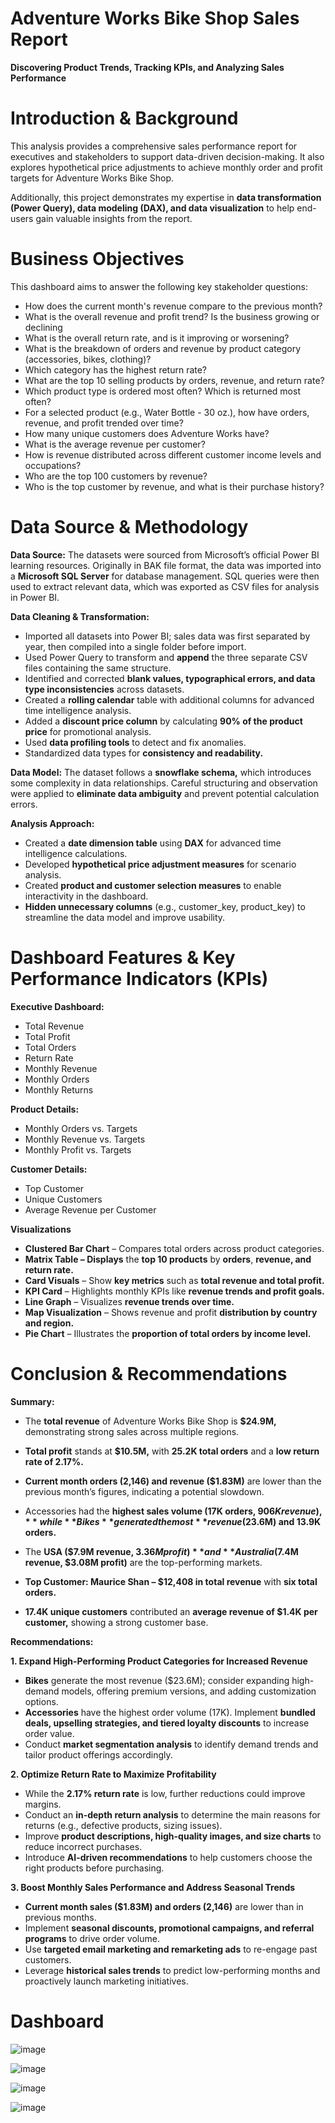 # Adventure Works Bike Shop Sales Report

**Discovering Product Trends, Tracking KPIs, and Analyzing Sales Performance**

# Introduction & Background

This analysis provides a comprehensive sales performance report for executives and stakeholders to support data-driven decision-making. It also explores hypothetical price adjustments to achieve monthly order and profit targets for Adventure Works Bike Shop.

Additionally, this project demonstrates my expertise in **data transformation (Power Query), data modeling (DAX), and data visualization** to help end-users gain valuable insights from the report.

# Business Objectives

This dashboard aims to answer the following key stakeholder questions:

- How does the current month's revenue compare to the previous month?  
- What is the overall revenue and profit trend? Is the business growing or declining
- What is the overall return rate, and is it improving or worsening?
- What is the breakdown of orders and revenue by product category (accessories, bikes, clothing)?
- Which category has the highest return rate?
- What are the top 10 selling products by orders, revenue, and return rate?  
- Which product type is ordered most often? Which is returned most often?  
- For a selected product (e.g., Water Bottle - 30 oz.), how have orders, revenue, and profit trended over time?
- How many unique customers does Adventure Works have?  
- What is the average revenue per customer?  
- How is revenue distributed across different customer income levels and occupations?  
- Who are the top 100 customers by revenue?  
- Who is the top customer by revenue, and what is their purchase history?

# Data Source & Methodology

**Data Source:**
The datasets were sourced from Microsoft’s official Power BI learning resources. Originally in BAK file format, the data was imported into a **Microsoft SQL Server** for database management. SQL queries were then used to extract relevant data, which was exported as CSV files for analysis in Power BI.

**Data Cleaning & Transformation:**
- Imported all datasets into Power BI; sales data was first separated by year, then compiled into a single folder before import.
- Used Power Query to transform and **append** the three separate CSV files containing the same structure.
- Identified and corrected **blank values, typographical errors, and data type inconsistencies** across datasets.
- Created a **rolling calendar** table with additional columns for advanced time intelligence analysis.
- Added a **discount price column** by calculating **90% of the product price** for promotional analysis.
- Used **data profiling tools** to detect and fix anomalies.
- Standardized data types for **consistency and readability.**

  
**Data Model:**
The dataset follows a **snowflake schema,** which introduces some complexity in data relationships. Careful structuring and observation were applied to **eliminate data ambiguity** and prevent potential calculation errors.

**Analysis Approach:**
- Created a **date dimension table** using **DAX** for advanced time intelligence calculations.
- Developed **hypothetical price adjustment measures** for scenario analysis.
- Created **product and customer selection measures** to enable interactivity in the dashboard.
- **Hidden unnecessary columns** (e.g., customer_key, product_key) to streamline the data model and improve usability.


# Dashboard Features & Key Performance Indicators (KPIs)

**Executive Dashboard:**
- Total Revenue
- Total Profit
- Total Orders
- Return Rate
- Monthly Revenue
- Monthly Orders
- Monthly Returns
  
**Product Details:**
- Monthly Orders vs. Targets
- Monthly Revenue vs. Targets
- Monthly Profit vs. Targets
  
**Customer Details:**
- Top Customer
- Unique Customers
- Average Revenue per Customer
  
**Visualizations**

- **Clustered Bar Chart** – Compares total orders across product categories.
- **Matrix Table – Displays** the **top 10 products** by **orders**, **revenue, and return rate.**
- **Card Visuals** – Show **key metrics** such as **total revenue and total profit.**
- **KPI Card** – Highlights monthly KPIs like **revenue trends and profit goals.**
- **Line Graph** – Visualizes **revenue trends over time.**
- **Map Visualization** – Shows revenue and profit **distribution by country and region.**
- **Pie Chart** – Illustrates the **proportion of total orders by income level.**


# Conclusion & Recommendations

**Summary:**
- The **total revenue** of Adventure Works Bike Shop is **$24.9M,** demonstrating strong sales across multiple regions.
- **Total profit** stands at **$10.5M,** with **25.2K total orders** and a **low return rate of 2.17%.**
- **Current month orders (2,146) and revenue ($1.83M)** are lower than the previous month’s figures, indicating a potential slowdown.
- Accessories had the **highest sales volume (17K orders, $906K revenue),** while **Bikes** generated the most **revenue ($23.6M) and 13.9K orders.**
  
- The **USA ($7.9M revenue, $3.36M profit)** and **Australia ($7.4M revenue, $3.08M profit)** are the top-performing markets.
  
- **Top Customer: Maurice Shan – $12,408 in total revenue** with **six total orders.**
- **17.4K unique customers** contributed an **average revenue of $1.4K per customer,** showing a strong customer base.
  
**Recommendations:**

**1. Expand High-Performing Product Categories for Increased Revenue**
- **Bikes** generate the most revenue ($23.6M); consider expanding high-demand models, offering premium versions, and adding customization options.
- **Accessories** have the highest order volume (17K). Implement **bundled deals, upselling strategies, and tiered loyalty discounts** to increase order value.
- Conduct **market segmentation analysis** to identify demand trends and tailor product offerings accordingly.
  
**2. Optimize Return Rate to Maximize Profitability**
- While the **2.17% return rate** is low, further reductions could improve margins.
- Conduct an **in-depth return analysis** to determine the main reasons for returns (e.g., defective products, sizing issues).
- Improve **product descriptions, high-quality images, and size charts** to reduce incorrect purchases.
- Introduce **AI-driven recommendations** to help customers choose the right products before purchasing.
  
**3. Boost Monthly Sales Performance and Address Seasonal Trends**
- **Current month sales ($1.83M) and orders (2,146)** are lower than in previous months.
- Implement **seasonal discounts, promotional campaigns, and referral programs** to drive order volume.
- Use **targeted email marketing and remarketing ads** to re-engage past customers.
- Leverage **historical sales trends** to predict low-performing months and proactively launch marketing initiatives.


# Dashboard
![image](https://github.com/user-attachments/assets/f8703790-135e-466f-9890-fd2139ae0ad9)

![image](https://github.com/user-attachments/assets/9c8d9446-534d-44eb-82ce-ccf0661cb0c9)

![image](https://github.com/user-attachments/assets/e66c3030-795a-4b6d-808b-b700343ebcf6)

![image](https://github.com/user-attachments/assets/4ead8467-f383-4c39-b177-3b4c9f356aa9)





